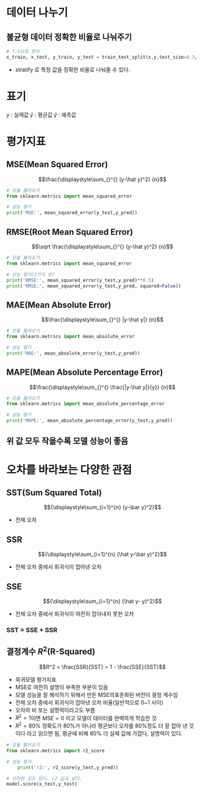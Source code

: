 
# 데이터 나누기

## 불균형 데이터 정확한 비율로 나눠주기
```python
# 7:3으로 분리
x_train, x_test, y_train, y_test = train_test_split(x,y,test_size=0.3, random_state=42, stratify=y)
```
- stratify 로 특정 값을 정확한 비율로 나눠줄 수 있다.




# 표기
y : 실제값
$\bar y$ : 평균값
$\hat{y}$ : 예측값



# 평가지표
## MSE(Mean Squared Error)

$$\frac{\displaystyle\sum_{}^{} (y-\hat y)^2} {n}$$
```python
# 모듈 불러오기
from sklearn.metrics import mean_squared_error

# 성능 평가
print('MSE:', mean_squared_error(y_test,y_pred))
```
## RMSE(Root Mean Squared Error)
$$\sqrt \frac{\displaystyle\sum_{}^{} (y-\hat y)^2} {n}$$
```python
# 모듈 불러오기
from sklearn.metrics import mean_squared_error

# 성능 평가(2가지 방)
print('RMSE:', mean_squared_error(y_test,y_pred)**0.5)
print('RMSE:', mean_squared_error(y_test,y_pred, squared=False))
```
## MAE(Mean Absolute Error)
$$\frac{\displaystyle\sum_{}^{} |y-\hat y|} {n}$$
```python
# 모듈 불러오기
from sklearn.metrics import mean_absolute_error

# 성능 평가
print('MAE:', mean_absolute_error(y_test,y_pred))
```
## MAPE(Mean Absolute Percentage Error)

$$\frac{\displaystyle\sum_{}^{} \frac{|y-\hat y|}{y}} {n}$$
```python
# 모듈 불러오기
from sklearn.metrics import mean_absolute_percentage_error

# 성능 평가
print('MAPE:', mean_absolute_percentage_error(y_test,y_pred))
```

## 위 값 모두 작을수록 모델 성능이 좋음



# 오차를 바라보는 다양한 관점

## SST(Sum Squared Total)
$${\displaystyle\sum_{i=1}^{n} (y-\bar y)^2}$$
- 전체 오차
## SSR
$${\displaystyle\sum_{i=1}^{n} (\hat y-\bar y)^2}$$
- 전체 오차 중에서 회귀식이 잡아낸 오차

## SSE
$${\displaystyle\sum_{i=1}^{n} (\hat y- y)^2}$$
- 전체 오차 중에서 회귀식이 여전히 잡아내지 못한 오차

### SST = SSE + SSR


## 결정계수 $R^2$(R-Squared)

$$R^2 = \frac{SSR}{SST} = 1 - \frac{SSE}{SST}$$
- 회귀모델 평가지표
- MSE로 여전히 설명이 부족한 부분이 있음
- 모델 성능을 잘 해석하기 위해서 만든 MSE의표준화된 버전이 결정 계수임
- 전체 오차 중에서 회귀식이 잡아낸 오차 비율(일반적으로 0~1 사이)
- 오차의 비 또는 설명력이라고도 부름
- $R^2=1$이면 $MSE = 0$ 이고 모델이 데이터를 완벽하게 학습한 것
- $R^2=80\%$ 정확도가 80%가 아니라 평균보다 오차를 80%정도 더 잘 잡아 낸 것이다 라고 읽으면 됨, 평균에 비해 80% 더 실제 값에 가깝다, 설명력이 있다.
```python
# 모듈 불러오기
from sklearn.metrics import r2_score

# 성능 평가
	print('r2:', r2_score(y_test,y_pred))

# 이러한 것도 있다. r2 값과 같다.
model.score(x_test,y_test)
```
